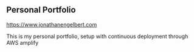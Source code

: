 
## Personal Portfolio

https://www.jonathanengelbert.com

This is my personal portfolio, setup with continuous deployment through AWS amplify 


